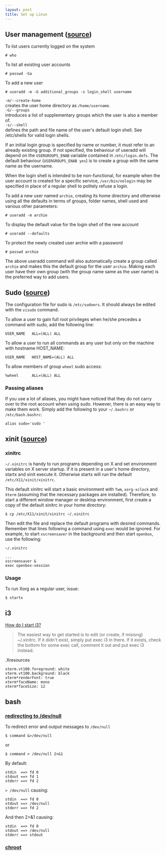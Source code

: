 ```yaml
---
layout: post
title: Set up Linux
---
```


## User management ([source](https://wiki.archlinux.org/index.php/Users_and_groups))

To list users currently logged on the system

    # who

To list all existing user accounts

    # passwd -Sa

To add a new user

    # useradd -m -G additional_groups -s login_shell username

`-m/--create-home`  
creates the user home directory as `/home/username`.  
`-G/--groups`  
introduces a list of supplementary groups which the user is also a member of.  
`-s/--shell`  
defines the path and file name of the user's default login shell. See /etc/shells for valid login shells.  

If an initial login group is specified by name or number, it must refer to an already existing group. If not specified, the behaviour of useradd will depend on the `USERGROUPS_ENAB` variable contained in `/etc/login.defs`. The default behaviour (`USERGROUPS_ENAB yes`) is to create a group with the same name as the username.  

When the login shell is intended to be non-functional, for example when the user account is created for a specific service, `/usr/bin/nologin` may be specified in place of a regular shell to politely refuse a login.  

To add a new user named `archie`, creating its home directory and otherwise using all the defaults in terms of groups, folder names, shell used and various other parameters:

    # useradd -m archie

To display the default value for the login shell of the new account

    # useradd --defaults

To protect the newly created user archie with a password

    # passwd archie

The above useradd command will also automatically create a group called `archie` and makes this the default group for the user `archie`. Making each user have their own group (with the group name same as the user name) is the preferred way to add users.  

## Sudo ([source](https://wiki.archlinux.org/index.php/Sudo))

The configuration file for sudo is `/etc/sudoers`. It should always be edited with the `visudo` command.  

To allow a user to gain full root privileges when he/she precedes a command with sudo, add the following line:

    USER_NAME   ALL=(ALL) ALL

To allow a user to run all commands as any user but only on the machine with hostname HOST_NAME:

    USER_NAME   HOST_NAME=(ALL) ALL

To allow members of group `wheel` sudo access:

    %wheel      ALL=(ALL) ALL

### Passing aliases

If you use a lot of aliases, you might have noticed that they do not carry over to the root account when using sudo. However, there is an easy way to make them work. Simply add the following to your `~/.bashrc` or `/etc/bash.bashrc`:

    alias sudo='sudo '

## xinit ([source](https://wiki.archlinux.org/index.php/Xinit))

### xinitrc  

`~/.xinitrc` is handy to run programs depending on X and set environment variables on X server startup. If it is present in a user's home directory, startx and xinit execute it. Otherwise startx will run the default `/etc/X11/xinit/xinitrc`.  

This default xinitrc will start a basic environment with `Twm`, `xorg-xclock` and `Xterm` (assuming that the necessary packages are installed). Therefore, to start a different window manager or desktop environment, first create a copy of the default xinitrc in your home directory:  

    $ cp /etc/X11/xinit/xinitrc ~/.xinitrc

Then edit the file and replace the default programs with desired commands. Remember that lines following a command using `exec` would be ignored. For example, to start `xscreensaver` in the background and then start `openbox`, use the following:

    ~/.xinitrc

    ...
    xscreensaver &
    exec openbox-session

### Usage

To run Xorg as a regular user, issue:

    $ startx

## i3

[How do I start i3?](https://faq.i3wm.org/question/6126/how-do-i-start-i3/index.html)

> The easiest way to get started is to edit (or create, if misisng) ~/.xinitrc. If it didn't exist, simply put exec i3 in there. If it exists, check the bottom for some exec call, comment it out and put exec i3 instead.

.Xresources  

    xterm.vt100.foreground: white
    xterm.vt100.background: black 
    xterm*renderFont: true
    xterm*faceName: mono
    xterm*faceSize: 12

## bash

### [redirecting to /dev/null](https://unix.stackexchange.com/questions/119648/redirecting-to-dev-null)

To redirect error and output messages to `/dev/null`

    $ command &>/dev/null

or

    $ command > /dev/null 2>&1

By default:

    stdin  ==> fd 0
    stdout ==> fd 1
    stderr ==> fd 2

`> /dev/null` causing:

    stdin  ==> fd 0
    stdout ==> /dev/null
    stderr ==> fd 2

And then 2>&1 causing:

    stdin  ==> fd 0
    stdout ==> /dev/null
    stderr ==> stdout

### [chroot](https://wiki.archlinux.org/index.php/Chroot)
